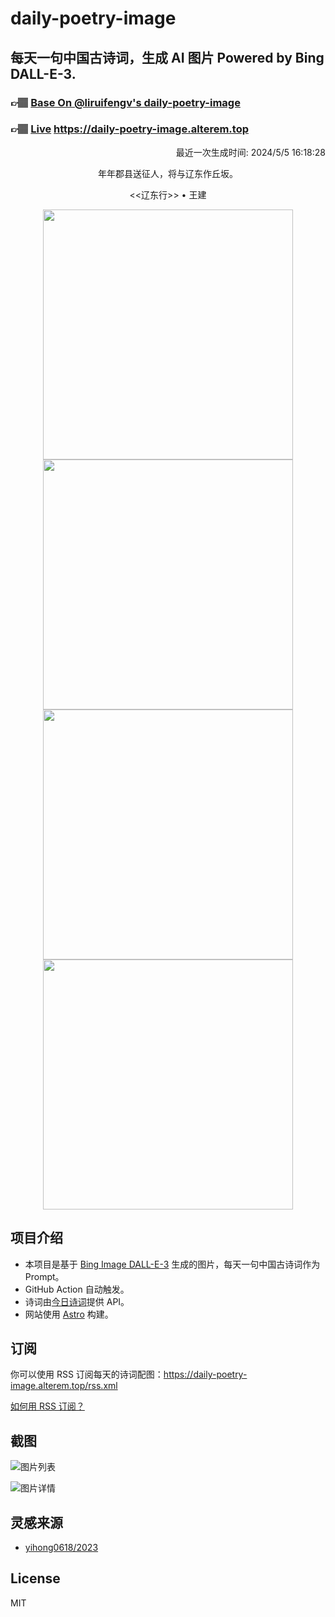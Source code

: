 
# daily-poetry-image

## 每天一句中国古诗词，生成 AI 图片 Powered by Bing DALL-E-3.

### 👉🏽 [Base On @liruifengv's daily-poetry-image](https://github.com/liruifengv/daily-poetry-image)

### 👉🏽 [Live](https://daily-poetry-image.alterem.top/) https://daily-poetry-image.alterem.top

<p align="right">
  最近一次生成时间: 2024/5/5 16:18:28
</p>
<p align="center">
年年郡县送征人，将与辽东作丘坂。
</p>
<p align="center">
<<辽东行>> • 王建
</p>
<p align="center">
<img src="https://tse2.mm.bing.net/th/id/OIG1.GOTVoL_C5eBmefpNP3.M" height="400" width="400" />
<img src="https://tse2.mm.bing.net/th/id/OIG1.MZvmS8UZysz1qIIduBUU" height="400" width="400" />
<img src="https://tse1.mm.bing.net/th/id/OIG1.0pVRpCNthVaw6yamtL6D" height="400" width="400" />
<img src="https://tse2.mm.bing.net/th/id/OIG1.0f_.BKQQhJcKHgqniLDN" height="400" width="400" />
</p>

## 项目介绍

-   本项目是基于 [Bing Image DALL-E-3](https://www.bing.com/images/create) 生成的图片，每天一句中国古诗词作为 Prompt。
-   GitHub Action 自动触发。
-   诗词由[今日诗词](https://www.jinrishici.com/)提供 API。
-   网站使用 [Astro](https://astro.build) 构建。

## 订阅

你可以使用 RSS 订阅每天的诗词配图：https://daily-poetry-image.alterem.top/rss.xml

[如何用 RSS 订阅？](https://zhuanlan.zhihu.com/p/55026716)

## 截图

![图片列表](./screenshots/Snipaste_2023-12-28_21-00-26.png)

![图片详情](./screenshots/Snipaste_2023-12-28_21-00-53.png)

## 灵感来源

-   [yihong0618/2023](https://github.com/yihong0618/2023)

## License

MIT

